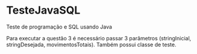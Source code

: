 # TesteJavaSQL
Teste de programação e SQL usando Java

Para executar a questão 3 é necessário passar 3 parâmetros (stringInicial, stringDesejada, movimentosTotais). Também possui classe de teste.

